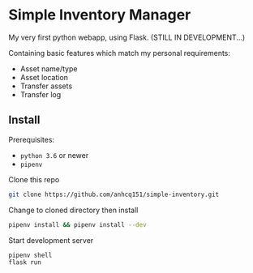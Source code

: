 # Simple Inventory Manager

My very first python webapp, using Flask. (STILL IN DEVELOPMENT...)

Containing basic features which match my personal requirements:

- Asset name/type
- Asset location
- Transfer assets
- Transfer log

## Install

Prerequisites:

- `python 3.6` or newer
- `pipenv`

Clone this repo

```bash
git clone https://github.com/anhcq151/simple-inventory.git
```

Change to cloned directory then install

```bash
pipenv install && pipenv install --dev
```

Start development server

```bash
pipenv shell
flask run
```
